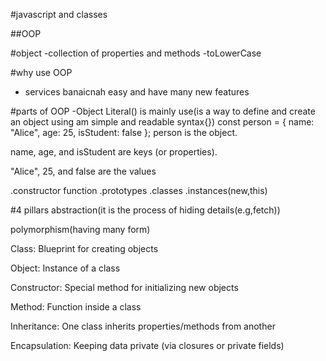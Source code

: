 
#javascript and classes

##OOP

#object
-collection of properties and methods
-toLowerCase

#why use OOP
-   services banaicnah easy and have many new features

#parts of OOP
-Object Literal() is mainly use(is a way to define and create an object using am simple and readable syntax{})
const person = {
  name: "Alice",
  age: 25,
  isStudent: false
};
person is the object.

name, age, and isStudent are keys (or properties).

"Alice", 25, and false are the values

.constructor function
.prototypes
.classes
.instances(new,this)

#4 pillars
abstraction(it is the process of hiding details(e.g,fetch))

polymorphism(having many form)

Class: Blueprint for creating objects

Object: Instance of a class

Constructor: Special method for initializing new objects

Method: Function inside a class

Inheritance: One class inherits properties/methods from another

Encapsulation: Keeping data private (via closures or private fields)
